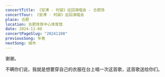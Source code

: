 ```yaml
---
concertTitle: 《安溥 · 时寐》巡回演唱会 - 合肥场
concertTour: 《安溥 · 时寐》巡回演唱会
place: 合肥
location: 合肥体育中心体育馆
date: 2024-11-08
concertPageSlug: "20241108"
previousSong: 毕竟
nextSong: 城市
---
```

谢谢。

不瞒你们说，我就是想要穿自己的衣服在台上唱一次这首歌，这首歌送给你们。